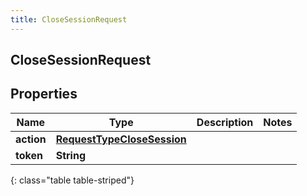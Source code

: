 ```yaml
---
title: CloseSessionRequest
---
```

## CloseSessionRequest


## Properties

| Name | Type | Description | Notes |
| ------------ | ------------- | ------------- | ------------- |
| **action** | <!----><!---->[**RequestTypeCloseSession**](RequestTypeCloseSession.html)<!----> |  |  |
| **token** | <!----><!---->**String**<!----> |  |  |
{: class="table table-striped"}



